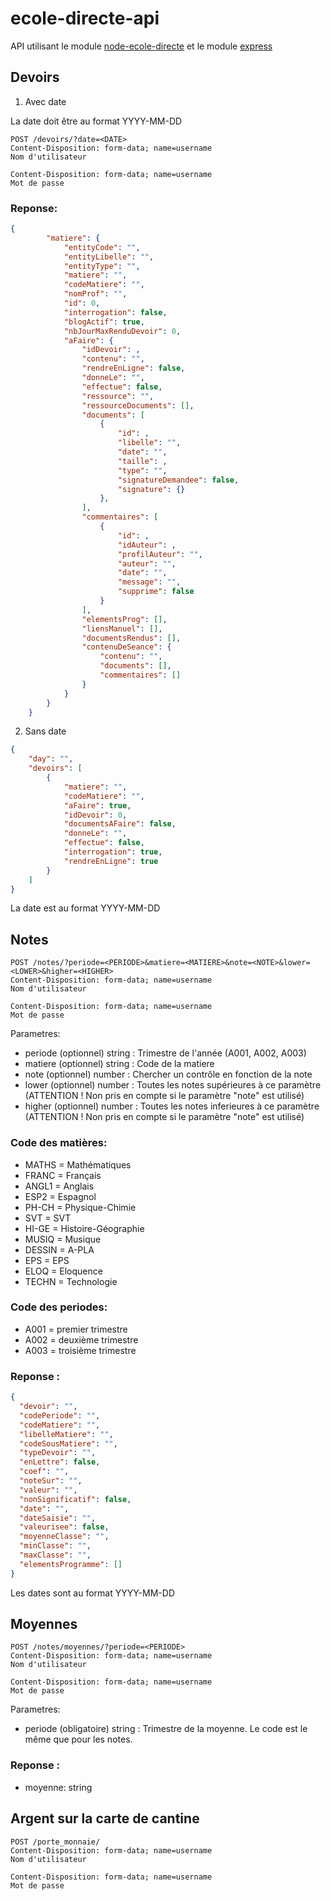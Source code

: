 # ecole-directe-api

API utilisant le module [node-ecole-directe](https://github.com/Androz2091/node-ecole-directe) et le module [express](https://github.com/expressjs/express)

## Devoirs

1. Avec date

La date doit être au format YYYY-MM-DD

```http
POST /devoirs/?date=<DATE>
Content-Disposition: form-data; name=username
Nom d'utilisateur

Content-Disposition: form-data; name=username
Mot de passe
```
### Reponse:
```json
{
        "matiere": {
            "entityCode": "",
            "entityLibelle": "",
            "entityType": "",
            "matiere": "",
            "codeMatiere": "",
            "nomProf": "",
            "id": 0,
            "interrogation": false,
            "blogActif": true,
            "nbJourMaxRenduDevoir": 0,
            "aFaire": {
                "idDevoir": ,
                "contenu": "",
                "rendreEnLigne": false,
                "donneLe": "",
                "effectue": false,
                "ressource": "",
                "ressourceDocuments": [],
                "documents": [
                    {
                        "id": ,
                        "libelle": "",
                        "date": "",
                        "taille": ,
                        "type": "",
                        "signatureDemandee": false,
                        "signature": {}
                    },
                ],
                "commentaires": [
                    {
                        "id": ,
                        "idAuteur": ,
                        "profilAuteur": "",
                        "auteur": "",
                        "date": "",
                        "message": "",
                        "supprime": false
                    }
                ],
                "elementsProg": [],
                "liensManuel": [],
                "documentsRendus": [],
                "contenuDeSeance": {
                    "contenu": "",
                    "documents": [],
                    "commentaires": []
                }
            }
        }
    }
```

2. Sans date

```json
{
    "day": "",
    "devoirs": [
        {
            "matiere": "",
            "codeMatiere": "",
            "aFaire": true,
            "idDevoir": 0,
            "documentsAFaire": false,
            "donneLe": "",
            "effectue": false,
            "interrogation": true,
            "rendreEnLigne": true
        }
    ]
}
```

La date est au format YYYY-MM-DD

## Notes

```http
POST /notes/?periode=<PERIODE>&matiere=<MATIERE>&note=<NOTE>&lower=<LOWER>&higher=<HIGHER>
Content-Disposition: form-data; name=username
Nom d'utilisateur

Content-Disposition: form-data; name=username
Mot de passe
```
Parametres: 
* periode (optionnel) string : Trimestre de l'année (A001, A002, A003)
* matiere (optionnel) string : Code de la matiere 
* note (optionnel) number : Chercher un contrôle en fonction de la note
* lower (optionnel) number : Toutes les notes supérieures à ce paramètre (ATTENTION ! Non pris en compte si le paramètre "note" est utilisé)
* higher (optionnel) number : Toutes les notes inferieures à ce paramètre (ATTENTION ! Non pris en compte si le paramètre "note" est utilisé)

### Code des matières:
* MATHS = Mathématiques
* FRANC = Français
* ANGL1 = Anglais
* ESP2 = Espagnol
* PH-CH = Physique-Chimie
* SVT = SVT
* HI-GE = Histoire-Géographie
* MUSIQ = Musique
* DESSIN = A-PLA
* EPS = EPS
* ELOQ = Eloquence
* TECHN = Technologie

### Code des periodes:
* A001 = premier trimestre
* A002 = deuxième trimestre
* A003 = troisième trimestre

### Reponse :
```json
{
  "devoir": "",
  "codePeriode": "",
  "codeMatiere": "",
  "libelleMatiere": "",
  "codeSousMatiere": "",
  "typeDevoir": "",
  "enLettre": false,
  "coef": "",
  "noteSur": "",
  "valeur": "",
  "nonSignificatif": false,
  "date": "",
  "dateSaisie": "",
  "valeurisee": false,
  "moyenneClasse": "",
  "minClasse": "",
  "maxClasse": "",
  "elementsProgramme": []
}
```
Les dates sont au format YYYY-MM-DD

## Moyennes

```http
POST /notes/moyennes/?periode=<PERIODE>
Content-Disposition: form-data; name=username
Nom d'utilisateur

Content-Disposition: form-data; name=username
Mot de passe
```

Parametres:
* periode (obligatoire) string : Trimestre de la moyenne. Le code est le même que pour les notes.

### Reponse : 
* moyenne: string

## Argent sur la carte de cantine

```http
POST /porte_monnaie/
Content-Disposition: form-data; name=username
Nom d'utilisateur

Content-Disposition: form-data; name=username
Mot de passe
```
